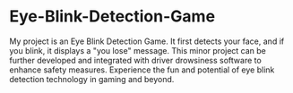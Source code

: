 # Eye-Blink-Detection-Game
My project is an Eye Blink Detection Game. It first detects your face, and if you blink, it displays a "you lose" message. This minor project can be further developed and integrated with driver drowsiness software to enhance safety measures. Experience the fun and potential of eye blink detection technology in gaming and beyond.
